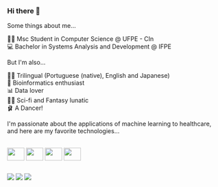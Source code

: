 ### Hi there 👋

Some things about me...

👩‍💻 Msc Student in Computer Science @ UFPE - CIn <br>
💻 Bachelor in Systems Analysis and Development @ IFPE

But I'm also...

🧑‍🏫 Trilingual (Portuguese (native), English and Japanese)<br>
🧬 Bioinformatics enthusiast<br>
📊 Data lover<br>
🧙‍♂️ Sci-fi and Fantasy lunatic<br>
🩰 A Dancer!<br>

I'm passionate about the applications of machine learning to healthcare, and here are my favorite technologies...
<div style="display: inline_block"><br>
<img align="center" alt-"mila-py" height="30" width="40" src="https://cdn.jsdelivr.net/gh/devicons/devicon@latest/icons/python/python-original.svg"/>
<img align="center" alt-"mila-py" height="30" width="40" src="https://cdn.jsdelivr.net/gh/devicons/devicon@latest/icons/jupyter/jupyter-original.svg"/>
<img align="center" alt-"mila-py" height="30" width="40" src="https://cdn.jsdelivr.net/gh/devicons/devicon@latest/icons/pytorch/pytorch-original-wordmark.svg"/>
<img align="center" alt-"mila-py" height="30" width="40" src="https://cdn.jsdelivr.net/gh/devicons/devicon@latest/icons/tensorflow/tensorflow-original.svg"/>  


   
##     
  

  <div>
  <a href = "mailto:camilalins.ti@gmail.com"><img src="https://img.shields.io/badge/-Gmail-%23333?style=for-the-badge&logo=gmail&logoColor=white" target="_blank"></a>
  <a href="https://www.linkedin.com/in/camila-lins-/" target="_blank"><img src="https://img.shields.io/badge/-LinkedIn-%230077B5?style=for-the-badge&logo=linkedin&logoColor=white" target="_blank"></a>
<a href = "https://lattes.cnpq.br/8066248275038515"><img src="https://img.shields.io/badge/lattes-8A2BE2" target="_blank"></a>
